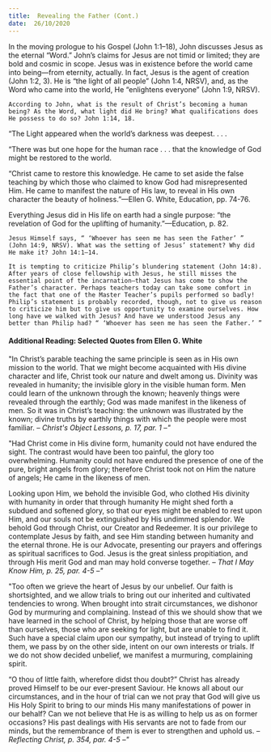 ```yaml
---
title:  Revealing the Father (Cont.)
date:  26/10/2020
---
```


In the moving prologue to his Gospel (John 1:1–18), John discusses Jesus as the eternal “Word.” John’s claims for Jesus are not timid or limited; they are bold and cosmic in scope. Jesus was in existence before the world came into being—from eternity, actually. In fact, Jesus is the agent of creation (John 1:2, 3). He is “the light of all people” (John 1:4, NRSV), and, as the Word who came into the world, He “enlightens everyone” (John 1:9, NRSV).

`According to John, what is the result of Christ’s becoming a human being? As the Word, what light did He bring? What qualifications does He possess to do so? John 1:14, 18.`

“The Light appeared when the world’s darkness was deepest. . . .

“There was but one hope for the human race . . . that the knowledge of God might be restored to the world.

“Christ came to restore this knowledge. He came to set aside the false teaching by which those who claimed to know God had misrepresented Him. He came to manifest the nature of His law, to reveal in His own character the beauty of holiness.”—Ellen G. White, Education, pp. 74-76.

Everything Jesus did in His life on earth had a single purpose: “the revelation of God for the uplifting of humanity.”—Education, p. 82.

`Jesus Himself says, “ ‘Whoever has seen me has seen the Father’ ” (John 14:9, NRSV). What was the setting of Jesus’ statement? Why did He make it? John 14:1–14.`

`It is tempting to criticize Philip’s blundering statement (John 14:8). After years of close fellowship with Jesus, he still misses the essential point of the incarnation—that Jesus has come to show the Father’s character. Perhaps teachers today can take some comfort in the fact that one of the Master Teacher’s pupils performed so badly! Philip’s statement is probably recorded, though, not to give us reason to criticize him but to give us opportunity to examine ourselves. How long have we walked with Jesus? And have we understood Jesus any better than Philip had? “ ‘Whoever has seen me has seen the Father.’ ”`

#### Additional Reading: Selected Quotes from Ellen G. White

"In Christ’s parable teaching the same principle is seen as in His own mission to the world. That we might become acquainted with His divine character and life, Christ took our nature and dwelt among us. Divinity was revealed in humanity; the invisible glory in the visible human form. Men could learn of the unknown through the known; heavenly things were revealed through the earthly; God was made manifest in the likeness of men. So it was in Christ’s teaching: the unknown was illustrated by the known; divine truths by earthly things with which the people were most familiar. _– Christ's Object Lessons, p. 17, par. 1 –"_

"Had Christ come in His divine form, humanity could not have endured the sight. The contrast would have been too painful, the glory too overwhelming. Humanity could not have endured the presence of one of the pure, bright angels from glory; therefore Christ took not on Him the nature of angels; He came in the likeness of men.

Looking upon Him, we behold the invisible God, who clothed His divinity with humanity in order that through humanity He might shed forth a subdued and softened glory, so that our eyes might be enabled to rest upon Him, and our souls not be extinguished by His undimmed splendor. We behold God through Christ, our Creator and Redeemer. It is our privilege to contemplate Jesus by faith, and see Him standing between humanity and the eternal throne. He is our Advocate, presenting our prayers and offerings as spiritual sacrifices to God. Jesus is the great sinless propitiation, and through His merit God and man may hold converse together. _– That I May Know Him, p. 25, par. 4-5 –"_

"Too often we grieve the heart of Jesus by our unbelief. Our faith is shortsighted, and we allow trials to bring out our inherited and cultivated tendencies to wrong. When brought into strait circumstances, we dishonor God by murmuring and complaining. Instead of this we should show that we have learned in the school of Christ, by helping those that are worse off than ourselves, those who are seeking for light, but are unable to find it. Such have a special claim upon our sympathy, but instead of trying to uplift them, we pass by on the other side, intent on our own interests or trials. If we do not show decided unbelief, we manifest a murmuring, complaining spirit.

“O thou of little faith, wherefore didst thou doubt?” Christ has already proved Himself to be our ever-present Saviour. He knows all about our circumstances, and in the hour of trial can we not pray that God will give us His Holy Spirit to bring to our minds His many manifestations of power in our behalf? Can we not believe that He is as willing to help us as on former occasions? His past dealings with His servants are not to fade from our minds, but the remembrance of them is ever to strengthen and uphold us. _– Reflecting Christ, p. 354, par. 4-5 –"_